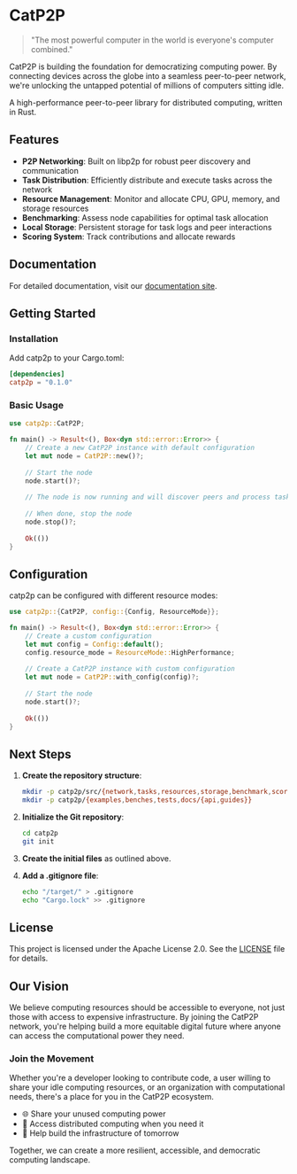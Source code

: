 # CatP2P

> "The most powerful computer in the world is everyone's computer combined."

CatP2P is building the foundation for democratizing computing power. By connecting devices across the globe into a seamless peer-to-peer network, we're unlocking the untapped potential of millions of computers sitting idle.

A high-performance peer-to-peer library for distributed computing, written in Rust.

## Features

- **P2P Networking**: Built on libp2p for robust peer discovery and communication
- **Task Distribution**: Efficiently distribute and execute tasks across the network
- **Resource Management**: Monitor and allocate CPU, GPU, memory, and storage resources
- **Benchmarking**: Assess node capabilities for optimal task allocation
- **Local Storage**: Persistent storage for task logs and peer interactions
- **Scoring System**: Track contributions and allocate rewards

## Documentation

For detailed documentation, visit our [documentation site](https://johnnyvillas.github.io/catp2p/).

## Getting Started

### Installation

Add catp2p to your Cargo.toml:

```toml
[dependencies]
catp2p = "0.1.0"
```

### Basic Usage

```rust
use catp2p::CatP2P;

fn main() -> Result<(), Box<dyn std::error::Error>> {
    // Create a new CatP2P instance with default configuration
    let mut node = CatP2P::new()?;
    
    // Start the node
    node.start()?;
    
    // The node is now running and will discover peers and process tasks
    
    // When done, stop the node
    node.stop()?;
    
    Ok(())
}
```

## Configuration

catp2p can be configured with different resource modes:

```rust
use catp2p::{CatP2P, config::{Config, ResourceMode}};

fn main() -> Result<(), Box<dyn std::error::Error>> {
    // Create a custom configuration
    let mut config = Config::default();
    config.resource_mode = ResourceMode::HighPerformance;
    
    // Create a CatP2P instance with custom configuration
    let mut node = CatP2P::with_config(config)?;
    
    // Start the node
    node.start()?;
    
    Ok(())
}
```

## Next Steps

1. **Create the repository structure**:
   ```bash
   mkdir -p catp2p/src/{network,tasks,resources,storage,benchmark,scoring}
   mkdir -p catp2p/{examples,benches,tests,docs/{api,guides}}
   ```

2. **Initialize the Git repository**:
   ```bash
   cd catp2p
   git init
   ```

3. **Create the initial files** as outlined above.

4. **Add a .gitignore file**:
   ```bash
   echo "/target/" > .gitignore
   echo "Cargo.lock" >> .gitignore
   ```

## License

This project is licensed under the Apache License 2.0. See the [LICENSE](./LICENSE) file for details.

## Our Vision

We believe computing resources should be accessible to everyone, not just those with access to expensive infrastructure. By joining the CatP2P network, you're helping build a more equitable digital future where anyone can access the computational power they need.

### Join the Movement

Whether you're a developer looking to contribute code, a user willing to share your idle computing resources, or an organization with computational needs, there's a place for you in the CatP2P ecosystem.

- 🌐 Share your unused computing power
- 🚀 Access distributed computing when you need it
- 🔧 Help build the infrastructure of tomorrow

Together, we can create a more resilient, accessible, and democratic computing landscape.
